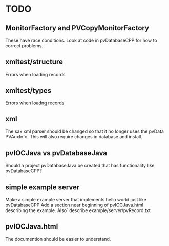 TODO
===========

MonitorFactory and PVCopyMonitorFactory
---------------

These have race conditions.
Look at code in pvDatabaseCPP for how to correct problems.

xmltest/structure
--------------

Errors when loading records

xmltest/types
-----------

Errors when loadng records


xml
------------

The sax xml parser should be changed so that it no longer uses the pvData PVAuxInfo.
This will also require changes in database and install.


pvIOCJava vs pvDatabaseJava
-------------

Should a project pvDatabaseJava be created that has functionality like pvDatabaseCPP?

simple example server
---------------
Make a simple example server that implements hello world just like pvDatabaseCPP
Add a section near beginning of pvIOCJava.html describing the example.
Also` describe example/server/pvRecord.txt


pvIOCJava.html
---------------

The documention should be easier to understand.
